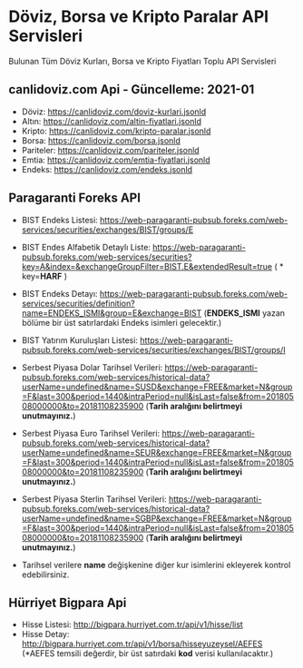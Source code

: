 # Döviz, Borsa ve Kripto Paralar API Servisleri
Bulunan Tüm Döviz Kurları, Borsa ve Kripto Fiyatları Toplu API Servisleri

## canlidoviz.com Api - Güncelleme: 2021-01
- Döviz: https://canlidoviz.com/doviz-kurlari.jsonld
- Altın: https://canlidoviz.com/altin-fiyatlari.jsonld
- Kripto: https://canlidoviz.com/kripto-paralar.jsonld
- Borsa: https://canlidoviz.com/borsa.jsonld
- Pariteler: https://canlidoviz.com/pariteler.jsonld
- Emtia: https://canlidoviz.com/emtia-fiyatlari.jsonld
- Endeks: https://canlidoviz.com/endeks.jsonld

## Paragaranti Foreks API
- BIST Endeks Listesi: https://web-paragaranti-pubsub.foreks.com/web-services/securities/exchanges/BIST/groups/E
- BIST Endes Alfabetik Detaylı Liste: https://web-paragaranti-pubsub.foreks.com/web-services/securities?key=A&index=&exchangeGroupFilter=BIST.E&extendedResult=true ( * key=**HARF** )
- BIST Endeks Detayı: https://web-paragaranti-pubsub.foreks.com/web-services/securities/definition?name=ENDEKS_ISMI&group=E&exchange=BIST (**ENDEKS_ISMI** yazan bölüme bir üst satırlardaki Endeks isimleri gelecektir.)
- BIST Yatırım Kuruluşları Listesi: https://web-paragaranti-pubsub.foreks.com/web-services/securities/exchanges/BIST/groups/I

- Serbest Piyasa Dolar Tarihsel Verileri: https://web-paragaranti-pubsub.foreks.com/web-services/historical-data?userName=undefined&name=SUSD&exchange=FREE&market=N&group=F&last=300&period=1440&intraPeriod=null&isLast=false&from=20180508000000&to=20181108235900 (**Tarih aralığını belirtmeyi unutmayınız.**)
- Serbest Piyasa Euro Tarihsel Verileri: https://web-paragaranti-pubsub.foreks.com/web-services/historical-data?userName=undefined&name=SEUR&exchange=FREE&market=N&group=F&last=300&period=1440&intraPeriod=null&isLast=false&from=20180508000000&to=20181108235900 (**Tarih aralığını belirtmeyi unutmayınız.**)
- Serbest Piyasa Sterlin Tarihsel Verileri: https://web-paragaranti-pubsub.foreks.com/web-services/historical-data?userName=undefined&name=SGBP&exchange=FREE&market=N&group=F&last=300&period=1440&intraPeriod=null&isLast=false&from=20180508000000&to=20181108235900 (**Tarih aralığını belirtmeyi unutmayınız.**)

* Tarihsel verilere **name** değişkenine diğer kur isimlerini ekleyerek kontrol edebilirsiniz.


## Hürriyet Bigpara Api
- Hisse Listesi: http://bigpara.hurriyet.com.tr/api/v1/hisse/list
- Hisse Detay: http://bigpara.hurriyet.com.tr/api/v1/borsa/hisseyuzeysel/AEFES (*AEFES temsili değerdir, bir üst satırdaki **kod** verisi kullanılacaktır.)
